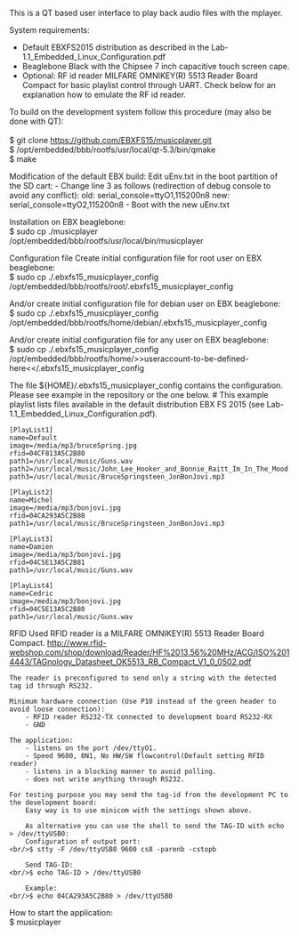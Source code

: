 This is a QT based user interface to play back audio files with the mplayer.

System requirements:
- Default EBXFS2015 distribution as described in the Lab-1.1_Embedded_Linux_Configuration.pdf
- Beaglebone Black with the Chipsee 7 inch capacitive touch screen cape.
- Optional: RF id reader MILFARE OMNIKEY(R) 5513 Reader Board Compact for basic playlist control through UART.
  Check below for an explanation how to emulate the RF id reader.

To build on the development system follow this procedure (may also be done with QT): <br/>
<br/>$ git clone https://github.com/EBXFS15/musicplayer.git
<br/>$ /opt/embedded/bbb/rootfs/usr/local/qt-5.3/bin/qmake
<br/>$ make

Modification of the default EBX build:
    Edit uEnv.txt in the boot partition of the SD cart:
    - Change line 3 as follows (redirection of debug console to avoid any conflict):
      old: serial_console=ttyO1,115200n8
      new: serial_console=ttyO2,115200n8
    - Boot with the new uEnv.txt

Installation on EBX beaglebone:
<br/>$ sudo cp ./musicplayer /opt/embedded/bbb/rootfs/usr/local/bin/musicplayer

Configuration file
  Create initial configuration file for root user on EBX beaglebone:
<br/>$ sudo cp ./.ebxfs15_musicplayer_config /opt/embedded/bbb/rootfs/root/.ebxfs15_musicplayer_config

  And/or create initial configuration file for debian user on EBX beaglebone:
<br/>$ sudo cp ./.ebxfs15_musicplayer_config /opt/embedded/bbb/rootfs/home/debian/.ebxfs15_musicplayer_config

  And/or create initial configuration file for any user on EBX beaglebone:
<br/>$ sudo cp ./.ebxfs15_musicplayer_config /opt/embedded/bbb/rootfs/home/>>useraccount-to-be-defined-here<</.ebxfs15_musicplayer_config

  The file ${HOME}/.ebxfs15_musicplayer_config contains the configuration. Please see example in the repository or the one below.
    # This example playlist lists files available in the default distribution EBX FS 2015 (see Lab-1.1_Embedded_Linux_Configuration.pdf).

    [PlayList1]
    name=Default
    image=/media/mp3/bruceSpring.jpg
    rfid=04CF813A5C2B80
    path1=/usr/local/music/Guns.wav
    path2=/usr/local/music/John_Lee_Hooker_and_Bonnie_Raitt_Im_In_The_Mood.wav
    path3=/usr/local/music/BruceSpringsteen_JonBonJovi.mp3

    [PlayList2]
    name=Michel
    image=/media/mp3/bonjovi.jpg
    rfid=04CA293A5C2B80
    path1=/usr/local/music/BruceSpringsteen_JonBonJovi.mp3

    [PlayList3]
    name=Damien
    image=/media/mp3/bonjovi.jpg
    rfid=04C5E13A5C2B81
    path1=/usr/local/music/Guns.wav

    [PlayList4]
    name=Cedric
    image=/media/mp3/bonjovi.jpg
    rfid=04C5E13A5C2B80
    path1=/usr/local/music/Guns.wav


RFID
    Used RFID reader is a MILFARE OMNIKEY(R) 5513 Reader Board Compact.
    http://www.rfid-webshop.com/shop/download/Reader/HF%2013.56%20MHz/ACG/ISO%2014443/TAGnology_Datasheet_OK5513_RB_Compact_V1_0_0502.pdf

    The reader is preconfigured to send only a string with the detected tag id through RS232.

    Minimum hardware connection (Use P10 instead of the green header to avoid loose connection):
        - RFID reader RS232-TX connected to development board RS232-RX
        - GND

    The application:
        - listens on the port /dev/ttyO1.
        - Speed 9600, 8N1, No HW/SW flowcontrol(Default setting RFID reader)
        - listens in a blocking manner to avoid polling.
        - does not write anything through RS232.

    For testing purpose you may send the tag-id from the development PC to the development board:
        Easy way is to use minicom with the settings shown above.

        As alternative you can use the shell to send the TAG-ID with echo > /dev/ttyUSB0:
        Configuration of output port:
    <br/>$ stty -F /dev/ttyUSB0 9600 cs8 -parenb -cstopb

        Send TAG-ID:
    <br/>$ echo TAG-ID > /dev/ttyUSB0

        Example:
    <br/>$ echo 04CA293A5C2B80 > /dev/ttyUSB0


How to start the application:
<br/>$ musicplayer
